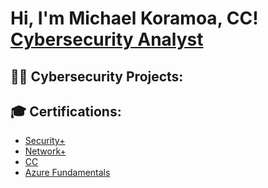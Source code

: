 <h1>Hi, I'm Michael Koramoa, CC! <br/><a href="https://www.linkedin.com/in/michael-koramoa-01b623178/">Cybersecurity Analyst</a>

<h2>👨‍💻 Cybersecurity Projects:</h2>


<h2>🎓 Certifications:</h2>

- [Security+](https://www.credly.com/badges/3bc65fd9-bd1c-4409-a2f2-8950b55a97bf/public_url)
- [Network+](https://www.credly.com/badges/5e245e46-b0b1-417a-8470-4f5187b54123/public_url)
- [CC](https://www.credly.com/badges/3e9ef092-7b7e-46bb-92b2-0aedad93949d/public_url)
- [Azure Fundamentals](https://learn.microsoft.com/api/credentials/share/en-us/MichaelKoramoa-6373/CB261C7AA43185A3?sharingId=A4424D3B1B013AE7)
<!--
**mkoramoa/mkoramoa** is a ✨ _special_ ✨ repository because its `README.md` (this file) appears on your GitHub profile.

Here are some ideas to get you started:

- 🔭 I’m currently working on ...
- 🌱 I’m currently learning ...
- 👯 I’m looking to collaborate on ...
- 🤔 I’m looking for help with ...
- 💬 Ask me about ...
- 📫 How to reach me: ...
- 😄 Pronouns: ...
- ⚡ Fun fact: ...
-->
